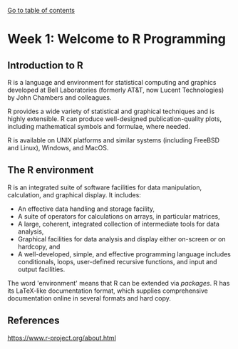 [Go to table of contents](../../readme.md)

# Week 1: Welcome to R Programming

## Introduction to R

R is a language and environment for statistical computing and graphics developed at Bell Laboratories (formerly AT&T, now Lucent Technologies) by John Chambers and colleagues.

R provides a wide variety of statistical and graphical techniques and is highly extensible. R can produce well-designed publication-quality plots, including mathematical symbols and formulae, where needed.

R is available on UNIX platforms and similar systems (including FreeBSD and Linux), Windows, and MacOS.

## The R environment

R is an integrated suite of software facilities for data manipulation, calculation, and graphical display. It includes:

* An effective data handling and storage facility,
* A suite of operators for calculations on arrays, in particular matrices,
* A large, coherent, integrated collection of intermediate tools for data analysis,
* Graphical facilities for data analysis and display either on-screen or on hardcopy, and
* A well-developed, simple, and effective programming language includes conditionals, loops, user-defined recursive functions, and input and output facilities.

The word 'environment' means that R can be extended via *packages*. R has its LaTeX-like documentation format, which supplies comprehensive documentation online in several formats and hard copy.

## References

https://www.r-project.org/about.html